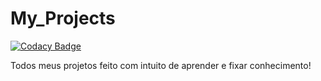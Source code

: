 # My_Projects

[![Codacy Badge](https://api.codacy.com/project/badge/Grade/38de1358d23e44c28f0bfa7c7ec02545)](https://app.codacy.com/app/idylicaro.se/My_Projects?utm_source=github.com&utm_medium=referral&utm_content=idylicaro/My_Projects&utm_campaign=Badge_Grade_Dashboard)

Todos meus projetos feito com intuito de aprender e fixar conhecimento!

